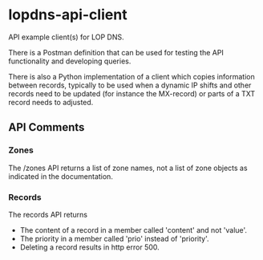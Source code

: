 # lopdns-api-client
API example client(s) for LOP DNS.

There is a Postman definition that can be used for testing the API functionality and developing queries.

There is also a Python implementation of a client which copies information between records, typically to be used when a dynamic IP shifts and other records need to be updated (for instance the MX-record) or parts of a TXT record needs to adjusted.

## API Comments

### Zones

The /zones API returns a list of zone names, not a list of zone objects as indicated in the documentation.

### Records

The records API returns 

- The content of a record in a member called 'content' and not 'value'. 
- The priority in a member called 'prio' instead of 'priority'.
- Deleting a record results in http error 500.
